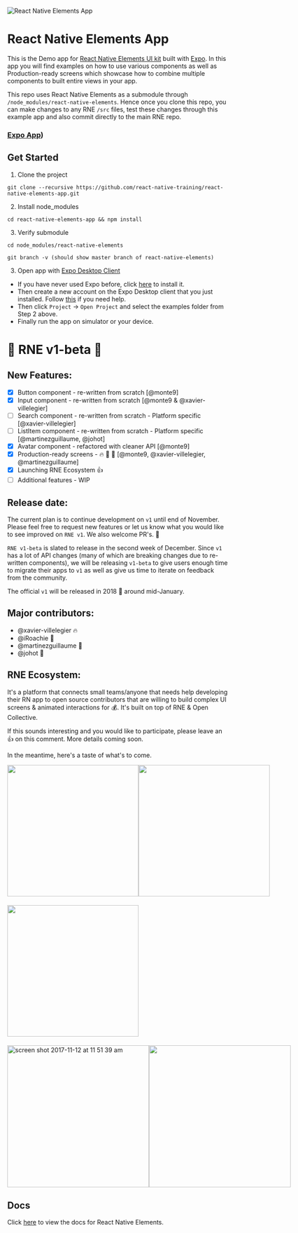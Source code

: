 ![React Native Elements App](https://user-images.githubusercontent.com/5962998/37248832-a7060286-24b1-11e8-94a8-847ab6ded4ec.png)

# React Native Elements App

This is the Demo app for [React Native Elements UI kit](https://github.com/react-native-training/react-native-elements) built with [Expo](https://expo.io/). In this app you will find examples on how to use various components as well as Production-ready screens which showcase how to combine multiple components to built entire views in your app.

This repo uses React Native Elements as a submodule through `/node_modules/react-native-elements`. Hence once you clone this repo, you can make changes to any RNE `/src` files, test these changes through this example app and also commit directly to the main RNE repo.

### [Expo App](https://expo.io/@monte9/react-native-elements-app))

## Get Started

1. Clone the project

```
git clone --recursive https://github.com/react-native-training/react-native-elements-app.git
```

2. Install node_modules

```
cd react-native-elements-app && npm install
```

3. Verify submodule

```
cd node_modules/react-native-elements

git branch -v (should show master branch of react-native-elements)
```

3. Open app with [Expo Desktop Client](https://docs.expo.io/versions/latest/index.html)
  - If you have never used Expo before, click [here](https://docs.expo.io/versions/latest/introduction/installation.html) to install it.
  - Then create a new account on the Expo Desktop client that you just installed. Follow [this](https://docs.expo.io/versions/latest/guides/up-and-running.html) if you need help.
  - Then click `Project` -> `Open Project` and select the examples folder from Step 2 above.
  - Finally run the app on simulator or your device.

# 🌮 RNE v1-beta 🍰

## New Features:
- [x] Button component - re-written from scratch [@monte9]
- [x] Input component - re-written from scratch [@monte9 & @xavier-villelegier]
- [ ] Search component - re-written from scratch - Platform specific [@xavier-villelegier]
- [ ] ListItem component - re-written from scratch - Platform specific [@martinezguillaume, @johot]
- [x] Avatar component - refactored with cleaner API [@monte9]
- [x] Production-ready screens - 🔥 💯 🎸  [@monte9, @xavier-villelegier, @martinezguillaume]
- [x] Launching RNE Ecosystem 👍
- [ ] Additional features - WIP

## Release date:
The current plan is to continue development on `v1` until end of November. Please feel free to request new features or let us know what you would like to see improved on `RNE v1`. We also welcome PR's. 🙌

`RNE v1-beta` is slated to release in the second week of December. Since `v1` has a lot of API changes (many of which are breaking changes due to re-written components), we will be releasing  `v1-beta` to give users enough time to migrate their apps to `v1` as well as give us time to iterate on feedback from the community.

The official `v1` will be released in 2018 🎉  around mid-January.

## Major contributors:
- @xavier-villelegier 🔥
- @iRoachie 💯
- @martinezguillaume 🎸
- @johot 🙏

## RNE Ecosystem:
It's a platform that connects small teams/anyone that needs help developing their RN app to open source contributors that are willing to build complex UI screens & animated interactions for 💰. It's built on top of RNE & Open Collective.

If this sounds interesting and you would like to participate, please leave an 👍 on this comment. More details coming soon.

In the meantime, here's a taste of what's to come.

<div style="display: flex; flex-direction: row; margin-bottom: 20px">
<img src="https://user-images.githubusercontent.com/7840686/32702785-b1d9114e-c7a0-11e7-9999-6c6a00d432ec.gif" width="300" />
<img src="https://user-images.githubusercontent.com/7840686/32702789-b6bbdce6-c7a0-11e7-8034-8144274fbdae.gif" width="300" />
</div>
<div style="display: flex; flex-direction: row; margin-top: 20px">
<img src="https://user-images.githubusercontent.com/7840686/32702791-b947eedc-c7a0-11e7-8e8c-7dff1bd80564.gif" width="300" />
</div>
<div style="display: flex; flex-direction: row; margin-top: 20px;">
<img width="324" alt="screen shot 2017-11-12 at 11 51 39 am" src="https://user-images.githubusercontent.com/7840686/32702796-bfd38c8e-c7a0-11e7-8042-06851bdbf0ae.png">
<img src="https://user-images.githubusercontent.com/7840686/32702795-bfbbb3de-c7a0-11e7-8eda-dc10a9406639.png" width="324" />
</div>

## Docs
Click [here](https://react-native-training.github.io/react-native-elements) to view the docs for React Native Elements.
